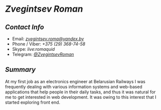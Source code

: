 # *Zvegintsev Roman*

## *Contact Info*

- Email: *zvegintsev.roma@yandex.by*
- Phone / Viber: *+375 (29) 368-74-58*
- Skype: *live:romaquid*
- Telegram: [*@ZvegintsevRoman*](https://t.me/ZvegintsevRoman)

## *Summary*

At my first job as an electronics engineer at Belarusian Railways I was frequently dealing with various information systems and web-based applications that help people in their daily tasks, and thus it was natural for me to get interested in web development. It was owing to this interest that I started exploring front end.